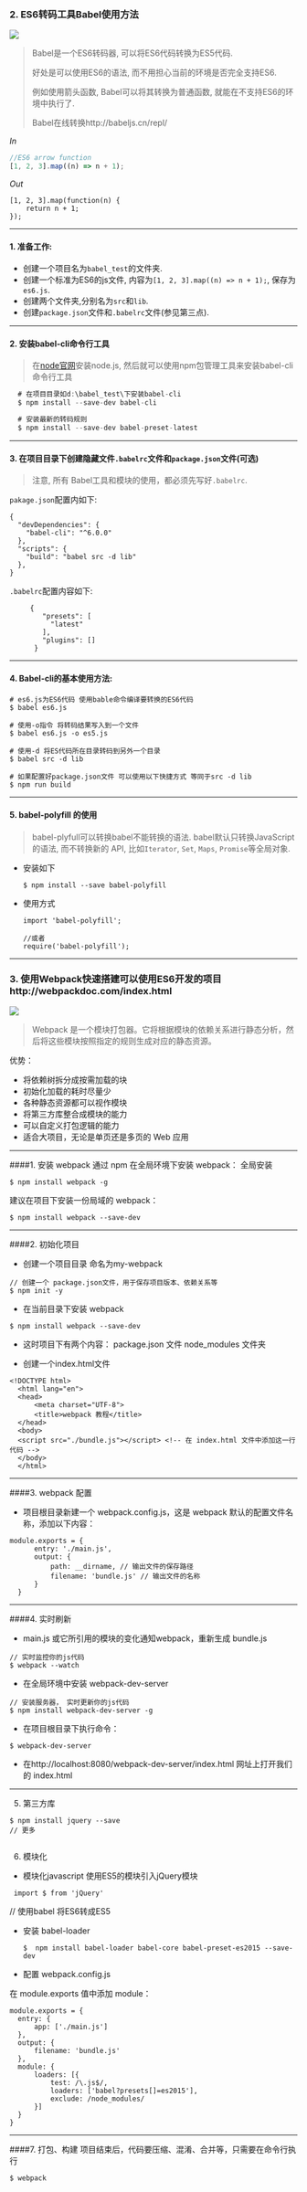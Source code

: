 ### 2.  ES6转码工具Babel使用方法

![](http://www.ruanyifeng.com/blogimg/asset/2016/bg2016012501.png)

>  Babel是一个ES6转码器, 可以将ES6代码转换为ES5代码.
>
>  好处是可以使用ES6的语法, 而不用担心当前的环境是否完全支持ES6.
>
>  例如使用箭头函数, Babel可以将其转换为普通函数, 就能在不支持ES6的环境中执行了.
>
>  Babel在线转换http://babeljs.cn/repl/


*In*
```javascript
//ES6 arrow function 
[1, 2, 3].map((n) => n + 1);
```

*Out*
```javasrcpit
[1, 2, 3].map(function(n) {
    return n + 1;
});
```


---
#### 1. 准备工作:

  *  创建一个项目名为`babel_test`的文件夹.
  *  创建一个标准为ES6的js文件, 内容为`[1, 2, 3].map((n) => n + 1);`,  保存为`es6.js`.
  *  创建两个文件夹,分别名为`src`和`lib`.
  *  创建`package.json`文件和`.babelrc`文件(参见第三点).


----------


#### 2. 安装babel-cli命令行工具
> 在[node官网](https://nodejs.org/en/download/)安装node.js, 然后就可以使用npm包管理工具来安装babel-cli命令行工具

```JavaScript
  # 在项目目录如d:\babel_test\下安装babel-cli
  $ npm install --save-dev babel-cli

  # 安装最新的转码规则
  $ npm install --save-dev babel-preset-latest
```


----------


#### 3. 在项目目录下创建隐藏文件`.babelrc`文件和`package.json`文件(可选)

> 注意, 所有 Babel工具和模块的使用，都必须先写好`.babelrc`.

`pakage.json`配置内如下: 

```
{
  "devDependencies": {
    "babel-cli": "^6.0.0"
  },
  "scripts": {
    "build": "babel src -d lib"
  },
}
```
 `.babelrc`配置内容如下:

```
     {
        "presets": [
          "latest"
        ],
        "plugins": []
      }
```


----------

#### 4. Babel-cli的基本使用方法:
```    
# es6.js为ES6代码 使用bable命令编译要转换的ES6代码
$ babel es6.js
   
# 使用-o指令 将转码结果写入到一个文件
$ babel es6.js -o es5.js
    
# 使用-d 将ES代码所在目录转码到另外一个目录
$ babel src -d lib
    
# 如果配置好package.json文件 可以使用以下快捷方式 等同于src -d lib
$ npm run build
``` 


----------

#### 5. babel-polyfill 的使用

> babel-plyfull可以转换babel不能转换的语法.
babel默认只转换JavaScript的语法, 而不转换新的 API, 比如`Iterator`, `Set`, `Maps`, `Promise`等全局对象.

* 安装如下

  ```
  $ npm install --save babel-polyfill
  ```

* 使用方式

  ```
  import 'babel-polyfill';

  //或者
  require('babel-polyfill');
  ```

---

### 3. 使用Webpack快速搭建可以使用ES6开发的项目http://webpackdoc.com/index.html

![](http://images0.cnblogs.com/blog2015/561179/201507/161453372048661.jpg)

> Webpack 是一个模块打包器。它将根据模块的依赖关系进行静态分析，然后将这些模块按照指定的规则生成对应的静态资源。

优势：

* 将依赖树拆分成按需加载的块
* 初始化加载的耗时尽量少
* 各种静态资源都可以视作模块
* 将第三方库整合成模块的能力
* 可以自定义打包逻辑的能力
* 适合大项目，无论是单页还是多页的 Web 应用

---
####1. 安装 webpack
通过 npm 在全局环境下安装 webpack：
全局安装
```    
$ npm install webpack -g
```

建议在项目下安装一份局域的 webpack：

```
$ npm install webpack --save-dev
```

---

####2. 初始化项目
* 创建一个项目目录 命名为my-webpack 

```
// 创建一个 package.json文件，用于保存项目版本、依赖关系等
$ npm init -y
```
      
* 在当前目录下安装 webpack

```
$ npm install webpack --save-dev
```
      
* 这时项目下有两个内容：
    package.json 文件
    node_modules 文件夹

* 创建一个index.html文件
```
<!DOCTYPE html>
  <html lang="en">
  <head>
      <meta charset="UTF-8">
      <title>webpack 教程</title>
  </head>
  <body>
  <script src="./bundle.js"></script> <!-- 在 index.html 文件中添加这一行代码 -->
  </body>
  </html>
```
---

####3. webpack 配置
 *  项目根目录新建一个 webpack.config.js，这是 webpack 默认的配置文件名称，添加以下内容：
```
module.exports = {
      entry: './main.js',
      output: {
          path: __dirname, // 输出文件的保存路径
          filename: 'bundle.js' // 输出文件的名称
      }
  }
```
  
---
####4. 实时刷新
* main.js 或它所引用的模块的变化通知webpack，重新生成 bundle.js


 ```
 // 实时监控你的js代码
$ webpack --watch
 ```




*  在全局环境中安装 webpack-dev-server

 ```
 // 安装服务器， 实时更新你的js代码
 $ npm install webpack-dev-server -g
 ```
 
* 在项目根目录下执行命令：
 ```
 $ webpack-dev-server
 ```
  
* 在http://localhost:8080/webpack-dev-server/index.html 网址上打开我们的 index.html




---


5. 第三方库
```
$ npm install jquery --save
// 更多


```



6. 模块化
 * 模块化javascript
 使用ES5的模块引入jQuery模块
```
 import $ from 'jQuery'
```

// 使用babel 将ES6转成ES5
* 安装 babel-loader

  ```
  $  npm install babel-loader babel-core babel-preset-es2015 --save-dev 
   ```

* 配置 webpack.config.js

在 module.exports 值中添加 module：

```
module.exports = {
  entry: {
      app: ['./main.js']
  },
  output: {
      filename: 'bundle.js'
  },
  module: {
      loaders: [{
          test: /\.js$/,
          loaders: ['babel?presets[]=es2015'],
          exclude: /node_modules/
      }]
  }
}
```

---

####7. 打包、构建
项目结束后，代码要压缩、混淆、合并等，只需要在命令行执行
```
$ webpack
```